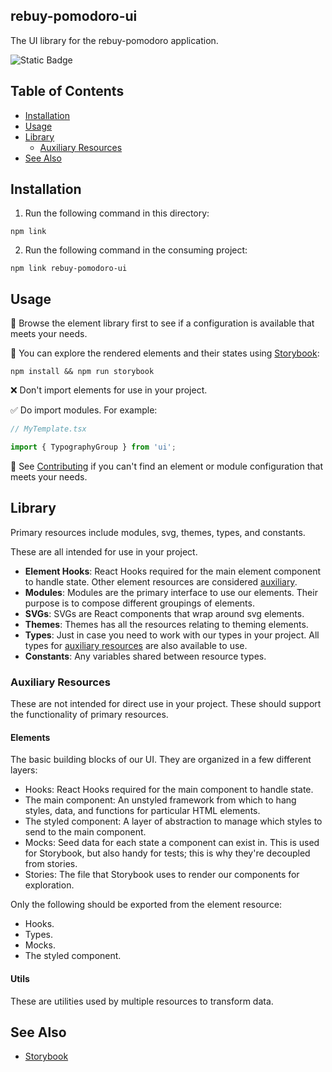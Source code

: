 ## rebuy-pomodoro-ui

The UI library for the rebuy-pomodoro application.

![Static Badge](https://img.shields.io/badge/version-0.5.0-aa3288?labelColor=3754d5)

## Table of Contents

- [Installation](#installation)
- [Usage](#usage)
- [Library](#library)
  - [Auxiliary Resources](#auxiliary-resources)
- [See Also](#see-also)

## Installation

1. Run the following command in this directory:

```shell
npm link
```

2. Run the following command in the consuming project:

```shell
npm link rebuy-pomodoro-ui
```

## Usage

🛒 Browse the element library first to see if a configuration is available that meets your needs.

🧭 You can explore the rendered elements and their states using [Storybook](https://storybook.js.org):

```shell
npm install && npm run storybook
```

❌ Don't import elements for use in your project.

✅ Do import modules. For example:

```typescript
// MyTemplate.tsx

import { TypographyGroup } from 'ui';
```

🫥 See [Contributing](CONTRIBUTING.md) if you can't find an element or module configuration that meets your needs.

## Library

Primary resources include modules, svg, themes, types, and constants.

These are all intended for use in your project.

- **Element Hooks**: React Hooks required for the main element component to handle state. Other element resources are considered [auxiliary](#auxiliary-resources).
- **Modules**: Modules are the primary interface to use our elements. Their purpose is to compose different groupings of elements.
- **SVGs**: SVGs are React components that wrap around svg elements.
- **Themes**: Themes has all the resources relating to theming elements.
- **Types**: Just in case you need to work with our types in your project. All types for [auxiliary resources](#auxiliary-resources) are also available to use.
- **Constants**: Any variables shared between resource types.

### Auxiliary Resources

These are not intended for direct use in your project. These should support the functionality of primary resources.

#### Elements

The basic building blocks of our UI. They are organized in a few different layers:

- Hooks: React Hooks required for the main component to handle state.
- The main component: An unstyled framework from which to hang styles, data, and functions for particular HTML elements.
- The styled component: A layer of abstraction to manage which styles to send to the main component.
- Mocks: Seed data for each state a component can exist in. This is used for Storybook, but also handy for tests; this is why they're decoupled from stories.
- Stories: The file that Storybook uses to render our components for exploration.

Only the following should be exported from the element resource:

- Hooks.
- Types.
- Mocks.
- The styled component.

#### Utils

These are utilities used by multiple resources to transform data.

## See Also

- [Storybook](https://storybook.js.org)
